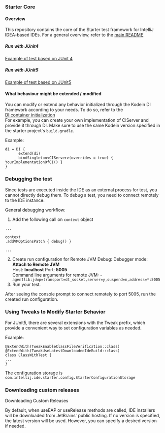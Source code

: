 ### Starter Core

#### Overview

This repository contains the core of the Starter test framework for IntelliJ IDEA-based IDEs. For a general overview, refer to the [main README](https://github.com/JetBrains/intellij-ide-starter/README.md)

##### Run with JUnit4

[Example of test based on JUnit 4](https://github.com/JetBrains/intellij-ide-starter/blob/master/intellij.tools.ide.starter.examples/testSrc/com/intellij/ide/starter/examples/junit4/IdeaJUnit4ExampleTests.kt)

##### Run with JUnit5

[Example of test based on JUnit5](https://github.com/JetBrains/intellij-ide-starter/blob/master/intellij.tools.ide.starter.examples/testSrc/com/intellij/ide/starter/examples/junit5/IdeaJUnit5ExampleTest.kt)

#### What behaviour might be extended / modified

You can modify or extend any behavior initialized through the Kodein DI framework according to your needs. To do so, refer to the    
[DI container initialization](https://github.com/JetBrains/intellij-ide-starter/blob/master/intellij.tools.ide.starter/src/com/intellij/ide/starter/di/diContainer.kt)  
For example, you can create your own implementation of CIServer and provide it through DI. Make sure to use the same Kodein version specified in the starter project's `build.gradle`.

Example:

```
di = DI {
      extend(di)
      bindSingleton<CIServer>(overrides = true) { YourImplementationOfCI() }
}
```

### Debugging the test

Since tests are executed inside the IDE as an external process for test, you cannot directly debug them. 
To debug a test, you need to connect remotely to the IDE instance.

General debugging workflow:

1. Add the following call on `context` object
```
...

context
.addVMOptionsPatch { debug() }

...
```
2. Create run configuration for Remote JVM Debug:
Debugger mode: **Attach to Remote JVM**   
Host: **localhost** Port: **5005**  
Command line arguments for remote JVM: ```-agentlib:jdwp=transport=dt_socket,server=y,suspend=n,address=*:5005```  
3. Run your test. 

After seeing the console prompt to connect remotely to port 5005, run the created run configuration.


### Using Tweaks to Modify Starter Behavior

For JUnit5, there are several extensions with the Tweak prefix, which provide a convenient way to set configuration variables as needed.

Example:
```
@ExtendWith(TweakEnableClassFileVerification::class)
@ExtendWith(TweakUseLatestDownloadedIdeBuild::class)
class ClassWithTest {
...
}
```

The configuration storage is `com.intellij.ide.starter.config.StarterConfigurationStorage`

### Downloading custom releases
Downloading Custom Releases

By default, when useEAP or useRelease methods are called, IDE installers will be downloaded from JetBrains' public hosting. If no version is specified, the latest version will be used. However, you can specify a desired version if needed.  

